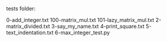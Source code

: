 tests folder:

0-add_integer.txt
100-matrix_mul.txt
101-lazy_matrix_mul.txt
2-matrix_divided.txt
3-say_my_name.txt
4-print_square.txt
5-text_indentation.txt
6-max_integer_test.py
